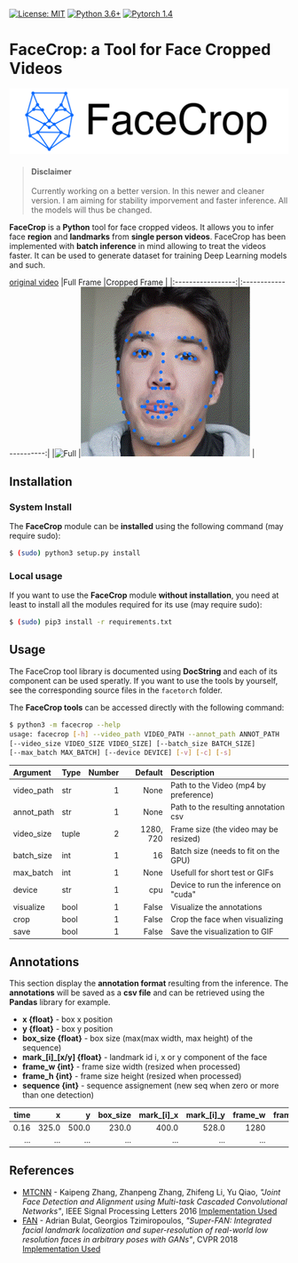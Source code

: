 [![License: MIT](https://img.shields.io/badge/License-MIT-yellow.svg)](https://github.com/yliess86/FaceCrop/blob/master/LICENSE)
[![Python 3.6+](https://img.shields.io/badge/python-3.6+-blue.svg)](https://www.python.org/downloads/release/python-360/)
[![Pytorch 1.4](https://img.shields.io/badge/pytorch-1.4.0-blue.svg)](https://pytorch.org/)

# FaceCrop: a Tool for Face Cropped Videos

![Logo](logo.png)

> #### Disclaimer
>
> Currently working on a better version.
> In this newer and cleaner version.
> I am aiming for stability imporvement and faster inference.
> All the models will thus be changed.

**FaceCrop** is a **Python** tool for face cropped videos. It allows you to infer face **region** and **landmarks** from **single person videos**. FaceCrop has been implemented with **batch inference** in mind allowing to treat the videos faster. It can be used to generate dataset for training Deep Learning models and such.

[original video](https://www.youtube.com/watch?v=uxRf7KS3abo)
|Full Frame         |Cropped Frame           |
|:-----------------:|:----------------------:|
|![Full](full.gif)  |![Cropped](cropped.gif) |

## Installation

### System Install

The **FaceCrop** module can be **installed** using the following command (may require sudo):

```bash
$ (sudo) python3 setup.py install
```

### Local usage

If you want to use the **FaceCrop** module **without installation**, you need at least to install all the modules required for its use (may require sudo):

```bash
$ (sudo) pip3 install -r requirements.txt
```

## Usage

The FaceCrop tool library is documented using **DocString** and each of its component can be used speratly. If you want to use the tools by yourself, see the corresponding source files in the `facetorch` folder.

The **FaceCrop tools** can be accessed directly with the following command:
```bash
$ python3 -m facecrop --help 
usage: facecrop [-h] --video_path VIDEO_PATH --annot_path ANNOT_PATH
[--video_size VIDEO_SIZE VIDEO_SIZE] [--batch_size BATCH_SIZE]
[--max_batch MAX_BATCH] [--device DEVICE] [-v] [-c] [-s]
```

|Argument  |Type |Number|Default  |Description                          |
|:---------|:----|-----:|--------:|:------------------------------------|
|video_path|str  |     1|     None|Path to the Video (mp4 by preference)|
|annot_path|str  |     1|     None|Path to the resulting annotation csv |
|video_size|tuple|     2|1280, 720|Frame size (the video may be resized)|
|batch_size|int  |     1|       16|Batch size (needs to fit on the GPU) |
|max_batch |int  |     1|     None|Usefull for short test or GIFs       |
|device    |str  |     1|      cpu|Device to run the inference on "cuda"|
|visualize |bool |     1|    False|Visualize the annotations            |
|crop      |bool |     1|    False|Crop the face when visualizing       |
|save      |bool |     1|    False|Save the visualization to GIF        |

## Annotations

This section display the **annotation format** resulting from the inference. The **annotations** will be saved as a **csv file** and can be retrieved using the **Pandas** library for example.

* **x {float}** - box x position
* **y {float}** - box y position
* **box_size {float}** - box size (max(max width, max height) of the sequence)
* **mark_[i]_[x/y] {float}** - landmark id i, x or y component of the face
* **frame_w {int}** - frame size width (resized when processed)
* **frame_h {int}** - frame size height (resized when processed)
* **sequence {int}** - sequence assignement (new seq when zero or more than one detection)

|time|    x|    y| box_size|mark_[i]_x|mark_[i]_y|frame_w|frame_h|sequence|
|---:|----:|----:|--------:|---------:|---------:|------:|------:|-------:|
|0.16|325.0|500.0|    230.0|     400.0|     528.0|   1280|    720|       1|
| ...|  ...|  ...|      ...|       ...|       ...|    ...|    ...|     ...|

## References

- [MTCNN](https://arxiv.org/pdf/1604.02878.pdf) - Kaipeng Zhang, Zhanpeng Zhang, Zhifeng Li, Yu Qiao, *"Joint Face Detection and Alignment using Multi-task Cascaded Convolutional Networks"*, IEEE Signal Processing Letters 2016 [Implementation Used](https://github.com/timesler/facenet-pytorch)
- [FAN](https://arxiv.org/pdf/1712.02765.pdf) - Adrian Bulat, Georgios Tzimiropoulos, *"Super-FAN: Integrated facial landmark localization and super-resolution of real-world low resolution faces in arbitrary poses with GANs"*, CVPR 2018 [Implementation Used](https://github.com/1adrianb/face-alignment)
